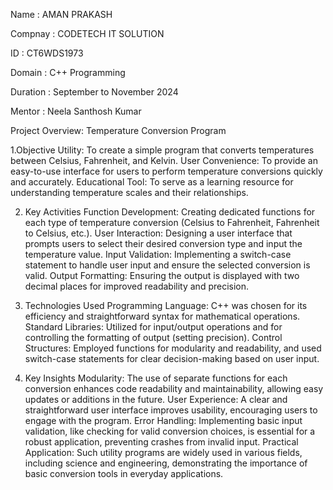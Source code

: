 Name : AMAN PRAKASH

Compnay : CODETECH IT SOLUTION

ID : CT6WDS1973

Domain : C++ Programming

Duration : September to November 2024

Mentor : Neela Santhosh Kumar

Project Overview: Temperature Conversion Program

1.Objective
Utility: To create a simple program that converts temperatures between Celsius, Fahrenheit, and Kelvin.
User Convenience: To provide an easy-to-use interface for users to perform temperature conversions quickly and accurately.
Educational Tool: To serve as a learning resource for understanding temperature scales and their relationships.

2. Key Activities
Function Development: Creating dedicated functions for each type of temperature conversion (Celsius to Fahrenheit, Fahrenheit to Celsius, etc.).
User Interaction: Designing a user interface that prompts users to select their desired conversion type and input the temperature value.
Input Validation: Implementing a switch-case statement to handle user input and ensure the selected conversion is valid.
Output Formatting: Ensuring the output is displayed with two decimal places for improved readability and precision.

4. Technologies Used
Programming Language: C++ was chosen for its efficiency and straightforward syntax for mathematical operations.
Standard Libraries: Utilized <iostream> for input/output operations and <iomanip> for controlling the formatting of output (setting precision).
Control Structures: Employed functions for modularity and readability, and used switch-case statements for clear decision-making based on user input.

6. Key Insights
Modularity: The use of separate functions for each conversion enhances code readability and maintainability, allowing easy updates or additions in the future.
User Experience: A clear and straightforward user interface improves usability, encouraging users to engage with the program.
Error Handling: Implementing basic input validation, like checking for valid conversion choices, is essential for a robust application, preventing crashes from invalid input.
Practical Application: Such utility programs are widely used in various fields, including science and engineering, demonstrating the importance of basic conversion tools in everyday applications.
